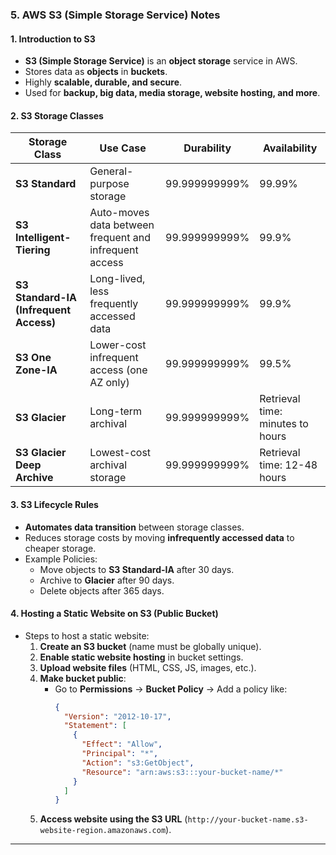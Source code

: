### 5. AWS S3 (Simple Storage Service) Notes

#### **1. Introduction to S3**
- **S3 (Simple Storage Service)** is an **object storage** service in AWS.
- Stores data as **objects** in **buckets**.
- Highly **scalable, durable, and secure**.
- Used for **backup, big data, media storage, website hosting, and more**.

#### **2. S3 Storage Classes**
| Storage Class | Use Case | Durability | Availability |
|--------------|---------|------------|--------------|
| **S3 Standard** | General-purpose storage | 99.999999999% | 99.99% |
| **S3 Intelligent-Tiering** | Auto-moves data between frequent and infrequent access | 99.999999999% | 99.9% |
| **S3 Standard-IA (Infrequent Access)** | Long-lived, less frequently accessed data | 99.999999999% | 99.9% |
| **S3 One Zone-IA** | Lower-cost infrequent access (one AZ only) | 99.999999999% | 99.5% |
| **S3 Glacier** | Long-term archival | 99.999999999% | Retrieval time: minutes to hours |
| **S3 Glacier Deep Archive** | Lowest-cost archival storage | 99.999999999% | Retrieval time: 12-48 hours |

#### **3. S3 Lifecycle Rules**
- **Automates data transition** between storage classes.
- Reduces storage costs by moving **infrequently accessed data** to cheaper storage.
- Example Policies:
  - Move objects to **S3 Standard-IA** after 30 days.
  - Archive to **Glacier** after 90 days.
  - Delete objects after 365 days.

#### **4. Hosting a Static Website on S3 (Public Bucket)**
- Steps to host a static website:
  1. **Create an S3 bucket** (name must be globally unique).
  2. **Enable static website hosting** in bucket settings.
  3. **Upload website files** (HTML, CSS, JS, images, etc.).
  4. **Make bucket public**:
     - Go to **Permissions** → **Bucket Policy** → Add a policy like:
       ```json
       {
         "Version": "2012-10-17",
         "Statement": [
           {
             "Effect": "Allow",
             "Principal": "*",
             "Action": "s3:GetObject",
             "Resource": "arn:aws:s3:::your-bucket-name/*"
           }
         ]
       }
       ```
  5. **Access website using the S3 URL** (`http://your-bucket-name.s3-website-region.amazonaws.com`).

---